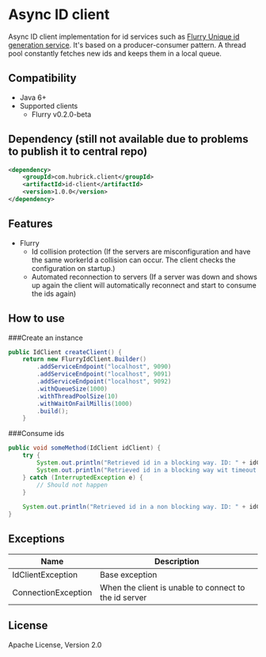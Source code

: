# Async ID client
Async ID client implementation for id services such as [Flurry Unique id generation service](https://github.com/BazuSports/flurry). It's based on a producer-consumer pattern. A thread pool constantly fetches new ids and keeps them in a local queue.

## Compatibility
- Java 6+
- Supported clients
  - Flurry v0.2.0-beta

## Dependency (still not available due to problems to publish it to central repo)
```xml
<dependency>
    <groupId>com.hubrick.client</groupId>
    <artifactId>id-client</artifactId>
    <version>1.0.0</version>
</dependency>
```
## Features
- Flurry
  - Id collision protection (If the servers are misconfiguration and have the same workerId a collision can occur. The client checks the configuration on startup.)
  - Automated reconnection to servers (If a server was down and shows up again the client will automatically reconnect and start to consume the ids again)

## How to use

###Create an instance
```java
public IdClient createClient() {
	return new FlurryIdClient.Builder()
		.addServiceEndpoint("localhost", 9090)
		.addServiceEndpoint("localhost", 9091)
		.addServiceEndpoint("localhost", 9092)
		.withQueueSize(1000)
		.withThreadPoolSize(10)
		.withWaitOnFailMillis(1000)
		.build();
    }
```

###Consume ids
```java
public void someMethod(IdClient idClient) {
	try {
		System.out.println("Retrieved id in a blocking way. ID: " + idClient.getId());	
		System.out.println("Retrieved id in a blocking way wit timeout. ID: " + idClient.getId(100));	
	} catch (InterruptedException e) {
		// Should not happen
	}
	
	System.out.println("Retrieved id in a non blocking way. ID: " + idClient.getIdNonBlocking());	
}
```
## Exceptions
 Name                               | Description
 ---------------------------------- | --------------------------------------------------------------------------------------
 IdClientException                  | Base exception
 ConnectionException                | When the client is unable to connect to the id server

## License
Apache License, Version 2.0


